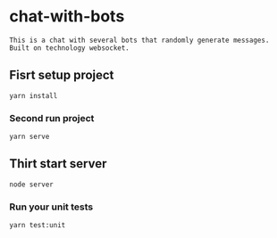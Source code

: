 # chat-with-bots

```
This is a chat with several bots that randomly generate messages. Built on technology websocket.
```

## Fisrt setup project
```
yarn install
```

### Second run project
```
yarn serve
```

## Thirt start server
```
node server
```

### Run your unit tests
```
yarn test:unit
```
